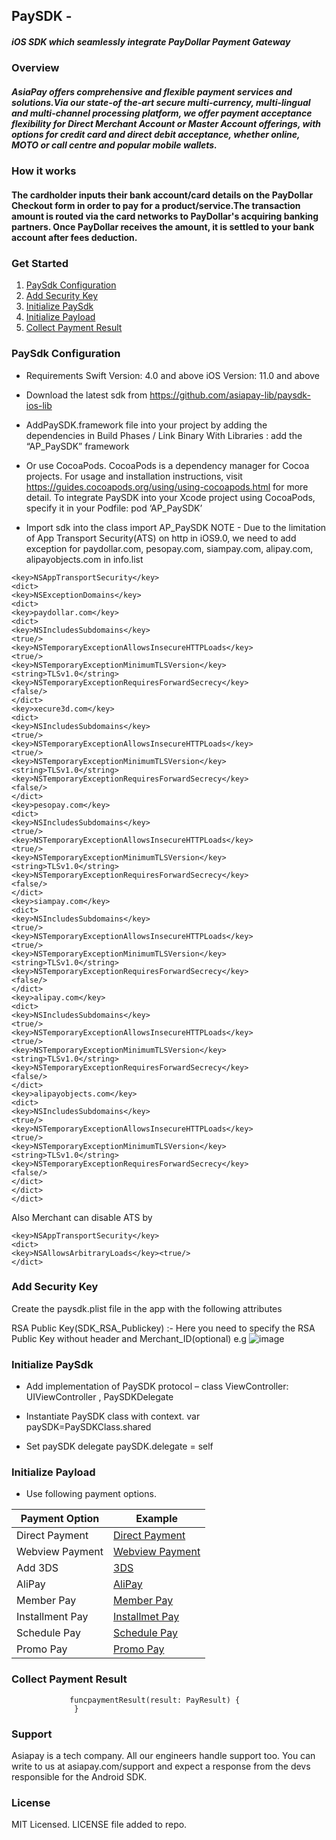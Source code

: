 
## PaySDK -   
##### iOS SDK which seamlessly integrate PayDollar Payment Gateway

### Overview

##### AsiaPay offers comprehensive and flexible payment services and solutions.Via our state-of the-art secure multi-currency, multi-lingual and multi-channel processing platform, we offer payment acceptance flexibility for Direct Merchant Account or Master Account offerings, with options for credit card and direct debit acceptance, whether online, MOTO or call centre and popular mobile wallets.

### How it works
#### The cardholder inputs their bank account/card details on the PayDollar Checkout form in order to pay for a product/service.The transaction amount is routed via the card networks to PayDollar's acquiring banking partners. Once PayDollar receives the amount, it is settled to your bank account after fees deduction.

### Get Started

1. [PaySdk Configuration](#paysdk-configuration)
2. [Add Security Key](#add-security-key)
3. [Initialize PaySdk](#initialize-paysdk)
4. [Initialize Payload](#initialize-payload)
5. [Collect Payment Result](#collect-payment-result)

### PaySdk Configuration

*  Requirements
Swift Version: 4.0 and above
iOS Version: 11.0 and above


* Download the latest sdk from https://github.com/asiapay-lib/paysdk-ios-lib

* AddPaySDK.framework file into your project by adding the dependencies in Build Phases / Link Binary With Libraries :
add the “AP_PaySDK” framework 

* Or use CocoaPods. CocoaPods is a dependency manager for Cocoa projects. For usage and installation instructions, visit https://guides.cocoapods.org/using/using-cocoapods.html for more detail. To integrate PaySDK into your Xcode project using CocoaPods, specify it in your Podfile:
pod ‘AP_PaySDK’

* Import sdk into the class
 import AP_PaySDK
 NOTE - Due to the limitation of App Transport Security(ATS) on http in iOS9.0, we need to add exception for paydollar.com, pesopay.com, siampay.com, alipay.com, alipayobjects.com in info.list

```
<key>NSAppTransportSecurity</key>
<dict>
<key>NSExceptionDomains</key>
<dict>
<key>paydollar.com</key>
<dict>
<key>NSIncludesSubdomains</key>
<true/>
<key>NSTemporaryExceptionAllowsInsecureHTTPLoads</key>
<true/>
<key>NSTemporaryExceptionMinimumTLSVersion</key>
<string>TLSv1.0</string>
<key>NSTemporaryExceptionRequiresForwardSecrecy</key>
<false/>
</dict>
<key>xecure3d.com</key>
<dict>
<key>NSIncludesSubdomains</key>
<true/>
<key>NSTemporaryExceptionAllowsInsecureHTTPLoads</key>
<true/>
<key>NSTemporaryExceptionMinimumTLSVersion</key>
<string>TLSv1.0</string>
<key>NSTemporaryExceptionRequiresForwardSecrecy</key>
<false/>
</dict>
<key>pesopay.com</key>
<dict>
<key>NSIncludesSubdomains</key>
<true/>
<key>NSTemporaryExceptionAllowsInsecureHTTPLoads</key>
<true/>
<key>NSTemporaryExceptionMinimumTLSVersion</key>
<string>TLSv1.0</string>
<key>NSTemporaryExceptionRequiresForwardSecrecy</key>
<false/>
</dict>
<key>siampay.com</key>
<dict>
<key>NSIncludesSubdomains</key>
<true/>
<key>NSTemporaryExceptionAllowsInsecureHTTPLoads</key>
<true/>
<key>NSTemporaryExceptionMinimumTLSVersion</key>
<string>TLSv1.0</string>
<key>NSTemporaryExceptionRequiresForwardSecrecy</key>
<false/>
</dict>
<key>alipay.com</key>
<dict>
<key>NSIncludesSubdomains</key>
<true/>
<key>NSTemporaryExceptionAllowsInsecureHTTPLoads</key>
<true/>
<key>NSTemporaryExceptionMinimumTLSVersion</key>
<string>TLSv1.0</string>
<key>NSTemporaryExceptionRequiresForwardSecrecy</key>
<false/>
</dict>
<key>alipayobjects.com</key>
<dict>
<key>NSIncludesSubdomains</key>
<true/>
<key>NSTemporaryExceptionAllowsInsecureHTTPLoads</key>
<true/>
<key>NSTemporaryExceptionMinimumTLSVersion</key>
<string>TLSv1.0</string>
<key>NSTemporaryExceptionRequiresForwardSecrecy</key>
<false/>
</dict>
</dict>
</dict>
```
Also Merchant can disable ATS by 

```
<key>NSAppTransportSecurity</key>
<dict>
<key>NSAllowsArbitraryLoads</key><true/>
</dict>

```


### Add Security Key

Create the paysdk.plist file in the app with the following attributes      
    
RSA Public Key(SDK_RSA_Publickey) :- Here you need to specify the RSA Public Key without header and Merchant_ID(optional)
e.g
![image](https://user-images.githubusercontent.com/57220911/79866991-4112c300-83fb-11ea-82e9-4bf8a5575565.png)

### Initialize PaySdk

* Add implementation of PaySDK protocol –
class ViewController: UIViewController , PaySDKDelegate

* Instantiate PaySDK class with context.
 var paySDK=PaySDKClass.shared

* Set paySDK delegate
paySDK.delegate = self


### Initialize Payload


* Use following payment options.
 
Payment Option | Example
--- | --- 
Direct Payment | [Direct Payment](https://github.com/asiapay-lib/paysdk-ios-demo/blob/master/DirectPay/README.md)
Webview Payment | [Webview Payment](https://github.com/asiapay-lib/paysdk-ios-demo/blob/master/WebView/README.md)
Add 3DS  | [3DS](https://github.com/asiapay-lib/paysdk-ios-demo/blob/master/3DS/README.md)
AliPay  | [AliPay](https://github.com/asiapay-lib/paysdk-ios-demo/blob/master/AliPay/README.md)
Member Pay | [Member Pay](https://github.com/asiapay-lib/paysdk-ios-demo/blob/master/MemberPay/README.md)
Installment Pay | [Installmet Pay](https://github.com/asiapay-lib/paysdk-ios-demo/blob/master/InstallmentPay/README.md)
Schedule Pay | [Schedule Pay](https://github.com/asiapay-lib/paysdk-ios-demo/blob/master/SchedulePay/README.md)
Promo Pay | [Promo Pay](https://github.com/asiapay-lib/paysdk-ios-demo/blob/master/PromoPay/README.md)





### Collect Payment Result

```
             funcpaymentResult(result: PayResult) {
              }
```

### Support
Asiapay is a tech company. All our engineers handle support too. You can write to us at asiapay.com/support and expect a response from the devs responsible for the Android SDK.

### License
MIT Licensed. LICENSE file added to repo.



